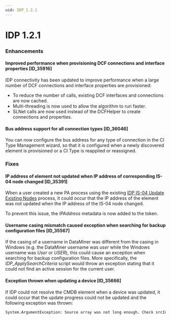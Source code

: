 ```yaml
---
uid: IDP_1.2.1
---
```


# IDP 1.2.1

### Enhancements

#### Improved performance when provisioning DCF connections and interface properties [ID_35916]

IDP connectivity has been updated to improve performance when a large number of DCF connections and interface properties are provisioned:

- To reduce the number of calls, existing DCF interfaces and connections are now cached.
- Multi-threading is now used to allow the algorithm to run faster.
- SLNet calls are now used instead of the DCFHelper to create connections and properties.

#### Bus address support for all connection types [ID_36046]

You can now configure the bus address for any type of connection in the CI Type Management wizard, so that it is configured when a newly discovered element is provisioned or a CI Type is reapplied or reassigned.

### Fixes

#### IP address of element not updated when IP address of corresponding IS-04 node changed [ID_35391]

When a user created a new PA process using the existing [IDP IS-04 Update Existing Nodes](xref:Using_your_IS04_registry_to_provision_DataMiner_with_IDP#idp-is-04-update-existing-nodes) process, it could occur that the IP address of the element was not updated when the IP address of the IS-04 node changed.

To prevent this issue, the *IPAddress* metadata is now added to the token.

#### Username casing mismatch caused exception when searching for backup configuration files [ID_35567]

If the casing of a username in DataMiner was different from the casing in Windows (e.g. the DataMiner username was *user* while the Windows username was *User* or *USER*), this could cause an exception when searching for backup configuration files. More specifically, the *IDP_ApplySearchCriteria* script would throw an exception stating that it could not find an active session for the current user.

#### Exception thrown when updating a device [ID_35666]

If IDP could not resolve the CMDB element when a device was updated, it could occur that the update progress could not be updated and the following exception was thrown:

```txt
System.ArgumentException: Source array was not long enough. Check srcIndex and length, and the array's lower bounds.
```
